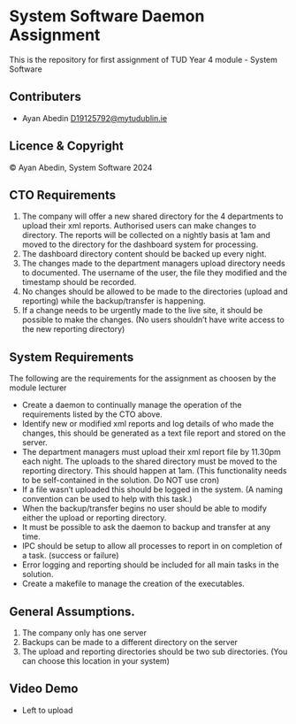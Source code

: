 # System Software Daemon Assignment

This is the repository for first assignment of TUD Year 4 module - System Software

## Contributers 
- Ayan Abedin <D19125792@mytudublin.ie>

## Licence & Copyright

© Ayan Abedin, System Software 2024

## CTO Requirements

1. The company will offer a new shared directory for the 4 departments to upload their
xml reports. Authorised users can make changes to directory. The reports will be
collected on a nightly basis at 1am and moved to the directory for the dashboard
system for processing.
2. The dashboard directory content should be backed up every night.
3. The changes made to the department managers upload directory needs to
documented. The username of the user, the file they modified and the timestamp
should be recorded.
4. No changes should be allowed to be made to the directories (upload and reporting)
while the backup/transfer is happening.
5. If a change needs to be urgently made to the live site, it should be possible to make
the changes. (No users shouldn’t have write access to the new reporting directory)

## System Requirements

The following are the requirements for the assignment as choosen by the module lecturer

* Create a daemon to continually manage the operation of the requirements listed by
the CTO above.
* Identify new or modified xml reports and log details of who made the changes, this
should be generated as a text file report and stored on the server.
* The department managers must upload their xml report file by 11.30pm each night.
The uploads to the shared directory must be moved to the reporting directory. This
should happen at 1am. (This functionality needs to be self-contained in the solution.
Do NOT use cron)
* If a file wasn’t uploaded this should be logged in the system. (A naming convention
can be used to help with this task.)
* When the backup/transfer begins no user should be able to modify either the upload
or reporting directory.
* It must be possible to ask the daemon to backup and transfer at any time.
* IPC should be setup to allow all processes to report in on completion of a task.
(success or failure)
* Error logging and reporting should be included for all main tasks in the solution.
* Create a makefile to manage the creation of the executables.

## General Assumptions.

1. The company only has one server
2. Backups can be made to a different directory on the server
3. The upload and reporting directories should be two sub directories. (You can choose
this location in your system)


## Video Demo

* Left to upload